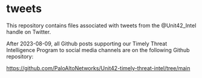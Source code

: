 # tweets
This repository contains files associated with tweets from the @Unit42_Intel handle on Twitter.


After 2023-08-09, all Github posts supporting our Timely Threat Intelligence Program to social media channels are on the following Github repository:

https://github.com/PaloAltoNetworks/Unit42-timely-threat-intel/tree/main
